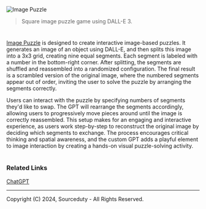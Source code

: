 ![Image Puzzle](https://github.com/user-attachments/assets/f312a695-f5ff-4400-a413-ca8107ce16ef)

> Square image puzzle game using DALL-E 3.
#

[Image Puzzle](https://chatgpt.com/g/g-SAtwMdcWa-image-puzzle) is designed to create interactive image-based puzzles. It generates an image of an object using DALL-E, and then splits this image into a 3x3 grid, creating nine equal segments. Each segment is labeled with a number in the bottom-right corner. After splitting, the segments are shuffled and reassembled into a randomized configuration. The final result is a scrambled version of the original image, where the numbered segments appear out of order, inviting the user to solve the puzzle by arranging the segments correctly.

Users can interact with the puzzle by specifying numbers of segments they'd like to swap. The GPT will rearrange the segments accordingly, allowing users to progressively move pieces around until the image is correctly reassembled. This setup makes for an engaging and interactive experience, as users work step-by-step to reconstruct the original image by deciding which segments to exchange. The process encourages critical thinking and spatial awareness, and the custom GPT adds a playful element to image interaction by creating a hands-on visual puzzle-solving activity.

#
### Related Links

[ChatGPT](https://github.com/sourceduty/ChatGPT)

***
Copyright (C) 2024, Sourceduty - All Rights Reserved.
